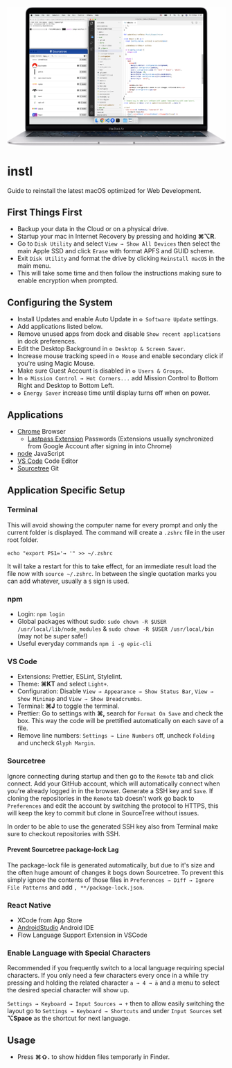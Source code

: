 <p align="center">
  <img src="https://raw.githubusercontent.com/naminho/instl/master/screenshot.png" alt="Screenshot after installation">
</p>

# instl

Guide to reinstall the latest macOS optimized for Web Development.

## First Things First

- Backup your data in the Cloud or on a physical drive.
- Startup your mac in Internet Recovery by pressing and holding **⌘⌥R**.
- Go to `Disk Utility` and select `View → Show All Devices` then select the main Apple SSD and click `Erase` with format APFS and GUID scheme.
- Exit `Disk Utility` and format the drive by clicking `Reinstall macOS` in the main menu.
- This will take some time and then follow the instructions making sure to enable encryption when prompted.

## Configuring the System

- Install Updates and enable Auto Update in `⚙️ Software Update` settings.
- Add applications listed below.
- Remove unused apps from dock and disable `Show recent applications` in dock preferences.
- Edit the Desktop Background in `⚙️ Desktop & Screen Saver`.
- Increase mouse tracking speed in `⚙️ Mouse` and enable secondary click if you're using Magic Mouse.
- Make sure Guest Account is disabled in `⚙️ Users & Groups`.
- In `⚙️ Mission Control → Hot Corners...` add Mission Control to Bottom Right and Desktop to Bottom Left.
- `⚙️ Energy Saver` increase time until display turns off when on power.

## Applications

- [Chrome](https://www.google.com/chrome/) Browser
  - [Lastpass Extension](https://lastpass.com/?&ac=1) Passwords (Extensions usually synchronized from Google Account after signing in into Chrome)
- [node](https://nodejs.org) JavaScript
- [VS Code](https://code.visualstudio.com/) Code Editor
- [Sourcetree](https://www.sourcetreeapp.com/) Git

## Application Specific Setup

### Terminal

This will avoid showing the computer name for every prompt and only the current
folder is displayed. The command will create a `.zshrc` file in the user root folder.

```
echo "export PS1='→ '" >> ~/.zshrc
```

It will take a restart for this to take effect, for an immediate result load the file now with `source ~/.zshrc`. In between the single quotation marks you can add whatever, usually a `$` sign is used.

### npm

- Login: `npm login`
- Global packages without sudo: `sudo chown -R $USER /usr/local/lib/node_modules` & `sudo chown -R $USER /usr/local/bin` (may not be super safe!)
- Useful everyday commands `npm i -g epic-cli`

### VS Code

- Extensions: Prettier, ESLint, Stylelint.
- Theme: **⌘KT** and select `Light+`.
- Configuration: Disable `View → Appearance → Show Status Bar`, `View → Show Minimap` and `View → Show Breadcrumbs`.
- Terminal: **⌘J** to toggle the terminal.
- Prettier: Go to settings with **⌘,** search for `Format On Save` and check the box. This way the code will be prettified automatically on each save of a file.
- Remove line numbers: `Settings → Line Numbers` off, uncheck `Folding` and uncheck `Glyph Margin`.

### Sourcetree

Ignore connecting during startup and then go to the `Remote` tab and click connect. Add your GitHub account, which will automatically connect when you're already logged in in the browser. Generate a SSH key and `Save`. If cloning the repositories in the `Remote` tab doesn't work go back to `Preferences` and edit the account by switching the protocol to HTTPS, this will keep the key to commit but clone in SourceTree without issues.

In order to be able to use the generated SSH key also from Terminal make sure to checkout repositories with SSH.

#### Prevent Sourcetree package-lock Lag

The package-lock file is generated automatically, but due to it's size and the often huge amount of changes
it bogs down Sourcetree. To prevent this simply ignore the contents of those files in `Preferences → Diff → Ignore File Patterns` and add `, **/package-lock.json`.

### React Native

- XCode from App Store
- [AndroidStudio](https://developer.android.com/studio/) Android IDE
- Flow Language Support Extension in VSCode

### Enable Language with Special Characters

Recommended if you frequently switch to a local language requiring special characters. If you only need a few characters every once in a while try pressing and holding the related character `a → 4 → ä` and a menu to select the desired special character will show up.

`Settings → Keyboard → Input Sources → +` then to allow easily switching the layout go to
`Settings → Keyboard → Shortcuts` and under `Input Sources` set **⌥Space** as the shortcut for next language.

## Usage

- Press **⌘⇧.** to show hidden files temporarly in Finder.
